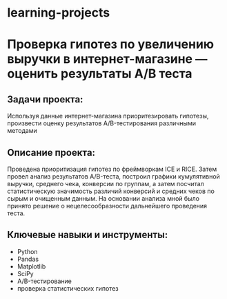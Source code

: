 # learning-projects
# Проверка гипотез по увеличению выручки в интернет-магазине — оценить результаты A/B теста

## Задачи проекта: 
Используя данные интернет-магазина приоритезировать гипотезы, 
произвести оценку результатов A/B-тестирования различными методами

## Описание проекта:
Проведена приоритизация гипотез по фреймворкам ICE и RICE. Затем провел анализ
результатов A/B-теста, построил графики кумулятивной выручки, среднего чека,
конверсии по группам, а затем посчитал статистическую значимость различий конверсий
и средних чеков по сырым и очищенным данным. На основании анализа мной было
принято решение о нецелесообразности дальнейшего проведения теста.

## Ключевые навыки и инструменты:
- Python
- Pandas
- Matplotlib
- SciPy
- A/B-тестирование
- проверка статистических гипотез
